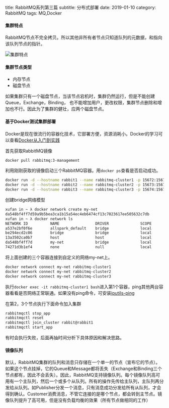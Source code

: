 title: RabbitMQ系列第三篇
subtitle: 分布式部署
date: 2019-01-10
category: RabbitMQ
tags: MQ,Docker

#### 集群特点
RabbitMQ节点不完全拷贝。所以其他非所有者节点只知道队列的元数据，和指向该队列节点的指针。

![集群特点]({static}/images/rabbitmq-cluster-feature.png)

#### 集群节点类型
- 内存节点
- 磁盘节点

如果集群只有一个磁盘节点，当该节点宕机时，集群仍然运行，但是不能创建Queue，Exchange，Binding，
也不能增加用户，更改权限，集群节点删除和增加也不行。因此为了集群的健壮，应两个磁盘节点。

#### 基于Docker测试集群部署
Docker是现在很流行的容器化技术，它部署方便，资源消耗小。Docker的学习可以查看[Docker从入门到实践](https://yeasy.gitbooks.io/docker_practice/network/linking.html)

首先获取RabbitMQ镜像
```bash
docker pull rabbitmq:3-management
```
利用刚刚获取的镜像启动三个RabbitMQ容器。用`docker ps`查看是否启动成功。
```bash
docker run -d --hostname rabbit1 --name rabbitmq-cluster1 -p 15672:15672 -p 5672:5672 -e RABBITMQ_ERLANG_COOKIE='rabbitcookie' rabbitmq:3-management
docker run -d --hostname rabbit2 --name rabbitmq-cluster2 -p 15673:15672 -p 5673:5672 -e RABBITMQ_ERLANG_COOKIE='rabbitcookie' rabbitmq:3-management
docker run -d --hostname rabbit3 --name rabbitmq-cluster3 -p 15674:15672 -p 5674:5672 -e RABBITMQ_ERLANG_COOKIE='rabbitcookie' rabbitmq:3-management
```
创建bridge网络模型
```bash
xufan in ~ λ docker network create my-net
da548bf4ff7d59a9b5bea3ca1b15a54ec4eb6474cf13c7023617ee505632c7db
xufan in ~ λ docker network ls
NETWORK ID          NAME                DRIVER              SCOPE
a537e2bf0f6e        allspark_default    bridge              local
be294ecd2c06        bridge              bridge              local
13a3502ca0b7        host                host                local
da548bf4ff7d        my-net              bridge              local
74271d3b1ef4        none                null                local
```
将上面创建的三个容器连接到自定义的网络my-net上。
```bash
docker network connect my-net rabbitmq-cluster1
docker network connect my-net rabbitmq-cluster2
docker network connect my-net rabbitmq-cluster3
```
执行`docker exec -it rabbitmq-cluster1 bash`进入第1个容器，ping其他两台容器看看是否网络正常联通。如果没有ping命令，可安装[iputils-ping](https://stackoverflow.com/questions/39901311/docker-ubuntu-bash-ping-command-not-found)

在第2，3个节点执行下面命令加入集群
```bash
rabbitmqctl stop_app
rabbitmqctl reset
rabbitmqctl join_cluster rabbit@rabbit1
rabbitmqctl start_app
```
有时会执行失败，后面再抽时间分析下具体原因和解决思路。

#### 镜像队列
默认，RabbitMQ集群的队列和消息只存储在一个单一的节点（宣布它的节点）。如果这个节点挂掉，它的Queue和Message都将丢失（Exchange和Binding三个节点都有，因此不会丢失）。因此，RabbitMQ支持镜像队列。每个镜像队列高可用有一个主队列，然后一个或多个从队列。所有的操作先传给主队列，主队列再分发给从队列。如Publisher分发一个消息，只有消息成功分发给所有从队列，才会得到确认。Customer消费消息，不管它连接的是哪个节点，都会转到主节点。镜像队列提升了高可用，但是没有负载均衡的效果（所有节点做相同的工作）
